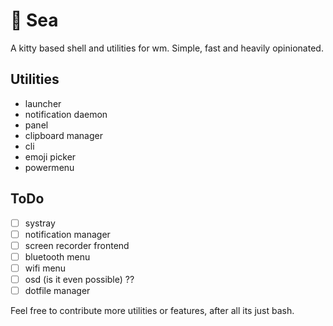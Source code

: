 # 🌊 Sea

A kitty based shell and utilities for wm.
Simple, fast and heavily opinionated.

## Utilities

- launcher
- notification daemon
- panel
- clipboard manager
- cli
- emoji picker
- powermenu

## ToDo

- [ ] systray
- [ ] notification manager
- [ ] screen recorder frontend
- [ ] bluetooth menu
- [ ] wifi menu
- [ ] osd (is it even possible) ??
- [ ] dotfile manager

Feel free to contribute more utilities or features, after all its just bash.
